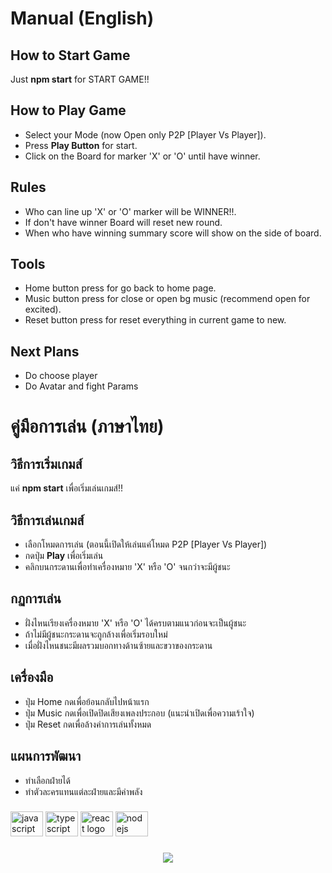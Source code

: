 
# Manual (English)
## How to Start Game
Just **npm start** for START GAME!!

## How to Play Game
- Select your Mode (now Open only P2P [Player Vs Player]).
- Press **Play Button** for start.
- Click on the Board for marker 'X' or 'O' until have winner.

## Rules
- Who can line up 'X' or 'O' marker will be WINNER!!.
- If don't have winner Board will reset new round.
- When who have winning summary score will show on the side of board.

## Tools
- Home button press for go back to home page.
- Music button press for close or open bg music (recommend open for excited).
- Reset button press for reset everything in current game to new.

## Next Plans
- Do choose player
- Do Avatar and fight Params

# คู่มือการเล่น (ภาษาไทย)
## วิธีการเริ่มเกมส์
แค่ **npm start** เพื่อเริ่มเล่นเกมส์!!

## วิธีการเล่นเกมส์
- เลือกโหมดการเล่น (ตอนนี้เปิดให้เล่นแค่โหมด P2P [Player Vs Player])
- กดปุ่ม **Play** เพื่อเริ่มเล่น
- คลิกบนกระดานเพื่อทำเครื่องหมาย 'X' หรือ 'O' จนกว่าจะมีผู้ชนะ

## กฏการเล่น
- ฝั่งไหนเรียงเครื่องหมาย 'X' หรือ 'O' ได้ครบตามแนวก่อนจะเป็นผู้ชนะ
- ถ้าไม่มีผู้ชนะกระดานจะถูกล้างเพื่อเริ่มรอบใหม่
- เมื่อฝั่งไหนชนะมีผลรวมบอกทางด้านซ้ายและขวาของกระดาน

## เครื่องมือ
- ปุ่ม Home กดเพื่อย้อนกลับไปหน้าแรก
- ปุ่ม Music กดเพื่อเปิดปิดเสียงเพลงประกอบ (แนะนำเปิดเพื่อความเร้าใจ)
- ปุ่ม Reset กดเพื่อล้างค่าการเล่นทั้งหมด

## แผนการพัฒนา
- ทำเลือกฝ่ายได้
- ทำตัวละครแทนแต่ละฝ่ายและมีค่าพลัง

###

<div align="left">
  <img src="https://cdn.jsdelivr.net/gh/devicons/devicon/icons/javascript/javascript-original.svg" height="40" width="52" alt="javascript logo"  />
  <img src="https://cdn.jsdelivr.net/gh/devicons/devicon/icons/typescript/typescript-original.svg" height="40" width="52" alt="typescript logo"  />
  <img src="https://cdn.jsdelivr.net/gh/devicons/devicon/icons/react/react-original.svg" height="40" width="52" alt="react logo"  />
  <img src="https://cdn.jsdelivr.net/gh/devicons/devicon/icons/nodejs/nodejs-original.svg" height="40" width="52" alt="nodejs logo"  />
</div>

###

<div align="center">
  <img src="https://visitor-badge.laobi.icu/badge?page_id=f.f&left_color=darkcyan&right_color=darkslategrey"  />
</div>

###